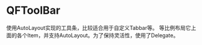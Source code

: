 # QFToolBar
使用AutoLayout实现的工具条，比较适合用于自定义Tabbar等。
等比例布局它上面的各个Item，并支持AutoLayout。为了保持灵活性，使用了Delegate。
